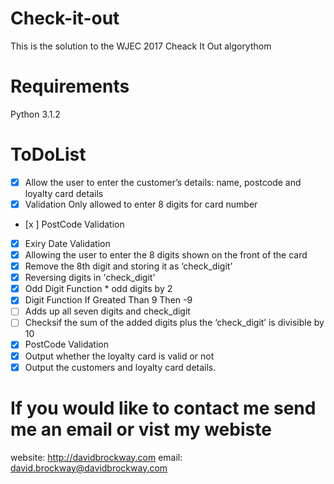 # Check-it-out
This is the solution to the WJEC 2017 Cheack It Out algorythom

# Requirements
Python 3.1.2

# ToDoList
- [x] Allow the user to enter the customer’s details: name, postcode and loyalty card details
- [x] Validation Only allowed to enter 8 digits for card number
- [x ] PostCode Validation 
- [x] Exiry Date Validation
- [x] Allowing the user to enter the 8 digits shown on the front of the card 
- [x] Remove the 8th digit and storing it as ‘check_digit’
- [x]	Reversing digits in 'check_digit'
- [x]	Odd Digit Function * odd digits by 2
- [x]	 Digit Function If Greated Than 9 Then -9
- [ ] Adds up all seven digits and check_digit 
- [ ] Checksif the sum of the added digits plus the ‘check_digit’  is divisible by 10
- [x] PostCode Validation 
- [x] Output whether the loyalty card is valid or not
- [x] Output the customers and loyalty card details.

# If you would like to contact me send me an email or vist my webiste
website: http://davidbrockway.com
email: david.brockway@davidbrockway.com
